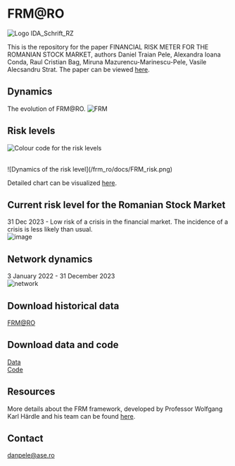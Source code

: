 # FRM@RO
![Logo IDA_Schrift_RZ](https://github.com/danpele/frm_ro/assets/26813254/557fa483-4fe1-48e4-91b1-509c9913b335)

This is the repository for the paper FINANCIAL RISK METER FOR THE ROMANIAN STOCK MARKET, authors Daniel Traian Pele, Alexandra Ioana Conda, Raul Cristian Bag, Miruna Mazurencu-Marinescu-Pele, Vasile Alecsandru Strat.
The paper can be viewed [here](https://ipe.ro/rjef/rjef1_2023/rjef1_2023p5-24.pdf).

## Dynamics

The evolution of FRM@RO.
![FRM](/frm_ro/docs/FRM_RO.png)

## Risk levels

![Colour code for the risk levels](/frm_ro/docs/color_code.png)

<br/>
![Dynamics of the risk level](/frm_ro/docs/FRM_risk.png)

Detailed chart can be visualized [here](https://danpele.github.io/frm_ro/docs/FRM_RO.html).

## Current risk level for the Romanian Stock Market

31 Dec 2023 - Low risk of a crisis in the financial market.	The incidence of a crisis is less likely than usual.
<br/>
![image](https://github.com/danpele/frm_ro/assets/26813254/fd37e732-14e6-4859-8f19-fc43bcc5da16)


## Network dynamics

3 January 2022 - 31 December 2023
<br/>
![network](/frm_ro/docs/Network_20220103_20231229_RO.gif)

## Download historical data

[FRM@RO](/frm_ro/docs/frm.csv)


## Download data and code
[Data](https://github.com/danpele/frm_ro/tree/gh-pages/data)
<br/>
[Code](https://github.com/danpele/frm_ro/tree/gh-pages/code)

## Resources

More details about the FRM framework, developed by Professor Wolfgang Karl Härdle and his team can be found [here](https://www.theida.net/).

## Contact
danpele@ase.ro
